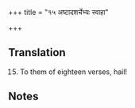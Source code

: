 +++
title = "१५ अष्टादशर्चेभ्यः स्वाहा"

+++
## Translation
15. To them of eighteen verses, hail!

## Notes

